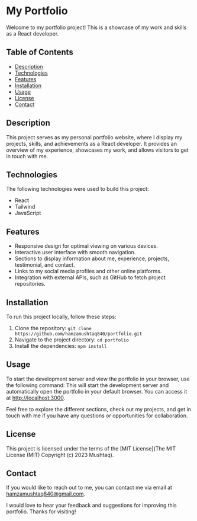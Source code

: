 # My Portfolio

Welcome to my portfolio project! This is a showcase of my work and skills as a React developer.

## Table of Contents

- [Description](#description)
- [Technologies](#technologies)
- [Features](#features)
- [Installation](#installation)
- [Usage](#usage)
- [License](#license)
- [Contact](#contact)

## Description

This project serves as my personal portfolio website, where I display my projects, skills, and achievements as a React developer. It provides an overview of my experience, showcases my work, and allows visitors to get in touch with me.

## Technologies

The following technologies were used to build this project:

- React
- Tailwind
- JavaScript

## Features

- Responsive design for optimal viewing on various devices.
- Interactive user interface with smooth navigation.
- Sections to display information about me, experience, projects, testimonial, and contact.
- Links to my social media profiles and other online platforms.
- Integration with external APIs, such as GitHub to fetch project repositories.

## Installation

To run this project locally, follow these steps:

1. Clone the repository: `git clone https://github.com/hamzamushtaq840/portfolio.git`
2. Navigate to the project directory: `cd portfolio`
3. Install the dependencies: `npm install`

## Usage

To start the development server and view the portfolio in your browser, use the following command:
This will start the development server and automatically open the portfolio in your default browser. You can access it at [http://localhost:3000](http://localhost:3000).

Feel free to explore the different sections, check out my projects, and get in touch with me if you have any questions or opportunities for collaboration.

## License

This project is licensed under the terms of the [MIT License](The MIT License (MIT) Copyright (c) 2023 Mushtaq).

## Contact

If you would like to reach out to me, you can contact me via email at [hamzamushtaq840@gmail.com](mailto:hamzamushtaq840@gmail.com).

I would love to hear your feedback and suggestions for improving this portfolio. Thanks for visiting!
